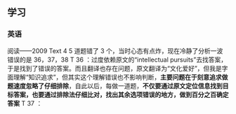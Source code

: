 ## 学习
### 英语
阅读——2009 Text 4   5 道题错了 3 个，当时心态有点炸，现在冷静了分析一波
错误的是 36，37，38
T 36 ：过度依赖原文的“intellectual pursuits”去找答案，于是找到了错误的答案。而且翻译也存在问题，原文翻译为“文化爱好”，但我是字面理解“知识追求”，但其实这个理解错误也不影响判断，**主要问题在于刻意追求做题速度忽略了仔细排除**，自此以后，每做一道题，**不仅要通过原文定位信息找到目标答案，也要通过排除法仔细比对，找出其余选项错误的地方，做到百分之百确定答案**
T 37 ：